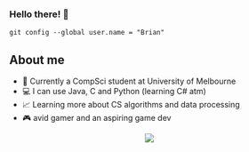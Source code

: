 ### Hello there! :wave: 
`git config --global user.name = "Brian"`
## About me
<ul>
  <li> 🎒 Currently a CompSci student at University of Melbourne </li>
  <li> 💻 I can use Java, C and Python (learning C# atm) </li>
  <li> 📈 Learning more about CS algorithms and data processing </li>
  <li> 🎮 avid gamer and an aspiring game dev </li>
</ul> 
<p align="center"> <img src="https://user-images.githubusercontent.com/76241135/110472451-7d453400-8131-11eb-9373-37a5e62921c3.jpg"> </p>
